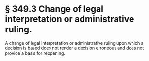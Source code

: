# § 349.3   Change of legal interpretation or administrative ruling.

A change of legal interpretation or administrative ruling upon which a decision is based does not render a decision erroneous and does not provide a basis for reopening. 




